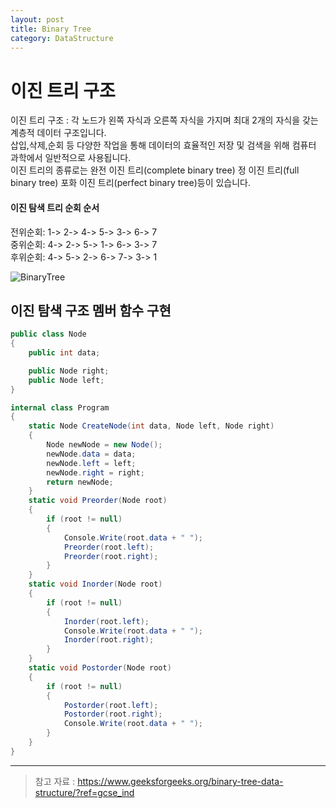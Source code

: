 ```yaml
---
layout: post
title: Binary Tree
category: DataStructure
---
```

# 이진 트리 구조

이진 트리 구조 : 각 노드가 왼쪽 자식과 오른쪽 자식을 가지며 최대 2개의 자식을 갖는 계층적 데이터 구조입니다.   
삽입,삭제,순회 등 다양한 작업을 통해 데이터의 효율적인 저장 및 검색을 위해 컴퓨터 과학에서 일반적으로 사용됩니다.   
이진 트리의 종류로는 완전 이진 트리(complete binary tree) 정 이진 트리(full binary tree) 포화 이진 트리(perfect binary tree)등이 있습니다.

#### 이진 탐색 트리 순회 순서

전위순회: 1-> 2-> 4-> 5-> 3-> 6-> 7   
중위순회: 4-> 2-> 5-> 1-> 6-> 3-> 7   
후위순회: 4-> 5-> 2-> 6-> 7-> 3-> 1   

![BinaryTree](https://media.geeksforgeeks.org/wp-content/cdn-uploads/binary-tree-to-DLL.png)

## 이진 탐색 구조 멤버 함수 구현
~~~c#
public class Node
{
    public int data;

    public Node right;
    public Node left;
}

internal class Program
{
    static Node CreateNode(int data, Node left, Node right)
    {
        Node newNode = new Node();
        newNode.data = data;
        newNode.left = left;
        newNode.right = right;
        return newNode;
    }
    static void Preorder(Node root)
    {
        if (root != null)
        {
            Console.Write(root.data + " ");
            Preorder(root.left);
            Preorder(root.right);
        }
    }
    static void Inorder(Node root)
    {
        if (root != null)
        {
            Inorder(root.left);
            Console.Write(root.data + " ");
            Inorder(root.right);
        }
    }
    static void Postorder(Node root)
    {
        if (root != null)
        {
            Postorder(root.left);
            Postorder(root.right);
            Console.Write(root.data + " ");
        }
    }
}
~~~



___
> 참고 자료 : https://www.geeksforgeeks.org/binary-tree-data-structure/?ref=gcse_ind